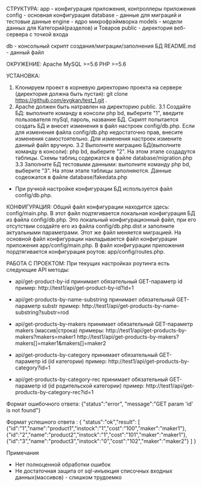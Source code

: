 СТРУКТУРА:
app         - конфигурация приложения, контроллеры приложения
config      - основная конфигурация
database    - данные для миграций и тестовые данные
engine      - ядро микрофрэймворка
models      - модели данных для Категорий(разделов) и Товаров
public      - директория веб-сервера с точкой входа

db          - консольный скрипт создания/миграции/заполнения БД
README.md   - данный файл



ОКРУЖЕНИЕ:
Apache
MySQL >=5.6
PHP >=5.6



УСТАНОВКА:
1. Клонируем проект в корневую директорию проекта на сервере (директория должна быть пустая):
git clone https://github.com/evgkan/test_1.git .
2. Apache должен быть натравлен на директорию public.
3.1 Создайте БД:
выполните команду в консоли php bd, выберите "1", введите пользователя mySql, пароль, название БД.
Скрипт попытается создать БД и внесет изменения в файл настроек config/db.php.
Если для изменения файла config/db.php недостаточно прав, внесите изменения самостоятельно.
Для изменения настроек измените данный файл вручную.
3.2 Выполните миграцию БД(выполните команду в консоли):
php bd, выберите "2".
На этом этапе создадутся таблицы. Схемы таблиц содержатся в файле database/migration.php
3.3 Заполните БД тестовыми данными:
выполните команду php bd, выберите "3".
На этом этапе таблицы заполняются. Данные содеожатся в файле database/fakedata.php

* При ручной настройке конфигурации БД используется файл config/db.php.



КОНФИГУРАЦИЯ:
Общий файл конфигурации находится здесь: config/main.php.
В этот файл подтягивается локальная конфигурация БД из файла config/db.php.
Это локальный конфигурационный файл, при его отсутствии создайте его из файла config/db.php.dist и заполните актуальными параметрами.
Этот же файл меняется миграцией.
На основной файл конфигурации накладывается файл конфигурации приложения app/config/main.php.
В файл конфигурации приложения пордтягивается конфигурация роутов: app/config/routes.php.



РАБОТА С ПРОЕКТОМ:
При текущих настройках роутинга есть следующие API методы:

- api/get-product-by-id
принимает обязательный GET-параметр id
пример: http://test1/api/get-product-by-id?id=1

- api/get-products-by-name-substring
принимает обязательный GET-параметр substr
пример: http://test1/api/get-products-by-name-substring?substr=rod

- api/get-products-by-makers
принимает обязательный GET-параметр makers (массив|строка)
примеры:
http://test1/api/get-products-by-makers?makers=maker1
http://test1/api/get-products-by-makers?makers[]=maker1&makers[]=maker2

- api/get-products-by-category
принимает обязательный GET-параметр id (id категории)
пример:
http://test1/api/get-products-by-category?id=1

- api/get-products-by-category-rec
принимает обязательный GET-параметр id (id родительской категории)
пример:
http://test1/api/get-products-by-category-rec?id=1


Формат ошибочного ответа:
{"status":"error", "message":"GET param 'id' is not found"}

Формат успешного ответа :
{
  "status":"ok","result": [
    {"id":"1","name":"product1","instock":"1","cost":"100","maker":"maker1"},
    {"id":"2","name":"product2","instock":"1","cost":"101","maker":"maker1"},
    {"id":"3","name":"product3","instock":"0","cost":"102","maker":"maker2"}
  ]
}





Примечания
- Нет полноценной обработки ошибок
- Не достаточная защита от sql-инъекция списочных входных данных(массивов) - слишком трудоемко 